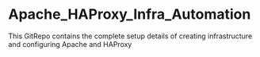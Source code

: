 # Apache_HAProxy_Infra_Automation
This GitRepo contains the complete setup details of creating infrastructure and configuring Apache and HAProxy
